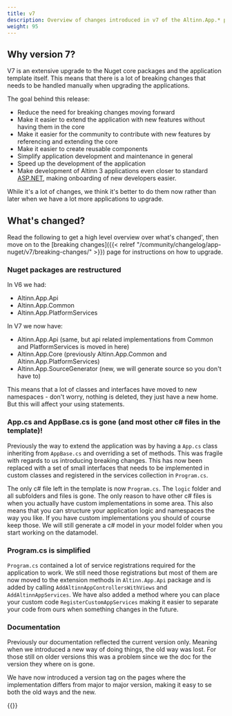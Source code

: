 ```yaml
---
title: v7
description: Overview of changes introduced in v7 of the Altinn.App.* packages and application template.
weight: 95
---
```


## Why version 7?
V7 is an extensive upgrade to the Nuget core packages and the application template itself. This means that there is a lot of breaking changes that needs to be handled manually when upgrading the applications.

The goal behind this release:
* Reduce the need for breaking changes moving forward
* Make it easier to extend the application with new features without having them in the core
* Make it easier for the community to contribute with new features by referencing and extending the core
* Make it easier to create reusable components
* Simplify application development and maintenance in general
* Speed up the development of the application
* Make development of Altinn 3 applications even closer to standard [ASP.NET](https://dotnet.microsoft.com/en-us/apps/aspnet), making onboarding of new developers easier. 

While it's a lot of changes, we think it's better to do them now rather than later when we have a lot more applications to upgrade.

## What's changed?
Read the following to get a high level overview over what's changed', then move on to the [breaking changes]({{< relref "/community/changelog/app-nuget/v7/breaking-changes/" >}}) page for instructions on how to upgrade.

### Nuget packages are restructured
In V6 we had:
* Altinn.App.Api
* Altinn.App.Common
* Altinn.App.PlatformServices

In V7 we now have:
* Altinn.App.Api (same, but api related implementations from Common and PlatformServices is moved in here)
* Altinn.App.Core (previously Altinn.App.Common and Altinn.App.PlatformServices)
* Altinn.App.SourceGenerator (new, we will generate source so you don't have to)

This means that a lot of classes and interfaces have moved to new namespaces - don't worry, nothing is deleted, they just have a new home. But this will affect your using statements.

### App.cs and AppBase.cs is gone (and most other c# files in the template)!
Previously the way to extend the application was by having a `App.cs` class inheriting from `AppBase.cs` and overriding a set of methods. This was fragile with regards to us introducing breaking changes. This has now been replaced with a set of small interfaces that needs to be implemented in custom classes and registered in the services collection in `Program.cs`.

The only c# file left in the template is now `Program.cs`. The `logic` folder and all subfolders and files is gone. The only reason to have other c# files is when you actually have custom implementations in some area. This also means that you can structure your application logic and namespaces the way you like. If you have custom implementations you should of course keep those. We will still generate a c# model in your model folder when you start working on the datamodel.

### Program.cs is simplified
`Program.cs` contained a lot of service registrations required for the application to work. We still need those registrations but most of them are now moved to the extension methods in `Altinn.App.Api` package and is added by calling `AddAltinnAppControllersWithViews` and `AddAltinnAppServices`. We have also added a method where you can place your custom code `RegisterCustomAppServices` making it easier to separate your code from ours when something changes in the future.

### Documentation
Previously our documentation reflected the current version only. Meaning when we introduced a new way of doing things, the old way was lost. For those still on older versions this was a problem since we the doc for the version they where on is gone.

We have now introduced a version tag on the pages where the implementation differs from major to major version, making it easy to se both the old ways and the new.

{{<children />}}